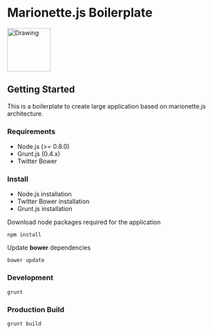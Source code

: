 # Marionette.js Boilerplate

<img src="http://marionettejs.com/images/logo-a4052db8.png" alt="Drawing" style="width: 100px;"/>

## Getting Started

This is a boilerplate to create large application based on marionette.js architecture.

### Requirements

 * Node.js (>= 0.8.0)
 * Grunt.js (0.4.x)
 * Twitter Bower

### Install

* Node.js installation
* Twitter Bower installation
* Grunt.js installation

Download node packages required for the application

	npm install
	
Update **bower** dependencies

	bower update
	

### Development

	grunt 

### Production Build

	grunt build

